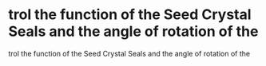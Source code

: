 # trol the function of the Seed Crystal Seals and the angle of rotation of the

trol the function of the Seed Crystal Seals and the angle of rotation of the